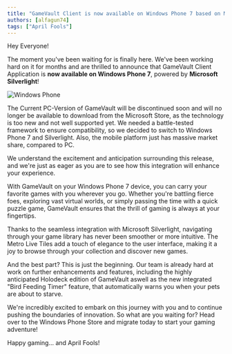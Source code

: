 ```yaml
---
title: "GameVault Client is now available on Windows Phone 7 based on Microsoft Silverlight!"
authors: [alfagun74]
tags: ["April Fools"]
---
```


Hey Everyone!

The moment you've been waiting for is finally here. We've been working hard on it for months and are thrilled to announce that GameVault Client Application is **now available on Windows Phone 7**, powered by **Microsoft Silverlight**!<!-- truncate -->

![Windows Phone](winphone.png)

The Current PC-Version of GameVault will be discontinued soon and will no longer be available to download from the Microsoft Store, as the technology is too new and not well supported yet. We needed a battle-tested framework to ensure compatibility, so we decided to switch to Windows Phone 7 and Silverlight. Also, the mobile platform just has massive market share, compared to PC.

We understand the excitement and anticipation surrounding this release, and we're just as eager as you are to see how this integration will enhance your experience.

With GameVault on your Windows Phone 7 device, you can carry your favorite games with you wherever you go. Whether you're battling fierce foes, exploring vast virtual worlds, or simply passing the time with a quick puzzle game, GameVault ensures that the thrill of gaming is always at your fingertips.

Thanks to the seamless integration with Microsoft Silverlight, navigating through your game library has never been smoother or more intuitive. The Metro Live Tiles add a touch of elegance to the user interface, making it a joy to browse through your collection and discover new games.

And the best part? This is just the beginning. Our team is already hard at work on further enhancements and features, including the highly anticipated Holodeck edition of GameVault aswell as the new integrated "Bird Feeding Timer" feature, that automatically warns you when your pets are about to starve.

We're incredibly excited to embark on this journey with you and to continue pushing the boundaries of innovation. So what are you waiting for? Head over to the Windows Phone Store and migrate today to start your gaming adventure!

Happy gaming... and April Fools!
